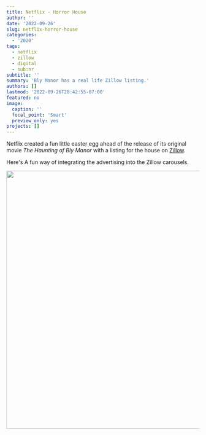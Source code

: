 ```yaml
---
title: Netflix - Horror House
author: ''
date: '2022-09-26'
slug: netflix-horror-house
categories:
  - '2020'
tags:
  - netflix
  - zillow
  - digital
  - sub:nr
subtitle: ''
summary: 'Bly Manor has a real life Zillow listing.'
authors: []
lastmod: '2022-09-26T20:42:55-07:00'
featured: no
image:
  caption: ''
  focal_point: 'Smart'
  preview_only: yes
projects: []
---
```


Netflix created a fun little easter egg ahead of the release of its original movie _The Haunting of Bly Manor_ with a listing for the house on [Zillow](https://www.zillow.com/house/bly-manor/?dcuid=0).

Here's 
A fun way of integrating the advertising into the Zillow carousels. 

<img src="{{< blogdown/postref >}}index.en_files/figure-html/unnamed-chunk-1-1.png" width="672" />

